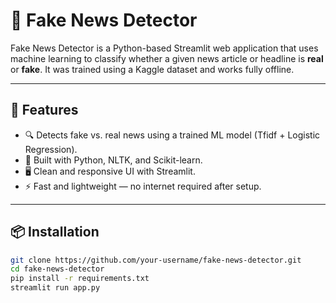 # 📰 Fake News Detector

Fake News Detector is a Python-based Streamlit web application that uses machine learning to classify whether a given news article or headline is **real** or **fake**. It was trained using a Kaggle dataset and works fully offline.

---

## 🚀 Features

- 🔍 Detects fake vs. real news using a trained ML model (Tfidf + Logistic Regression).
- 🧠 Built with Python, NLTK, and Scikit-learn.
- 🖥️ Clean and responsive UI with Streamlit.
- ⚡ Fast and lightweight — no internet required after setup.

---

## 📦 Installation

```bash
git clone https://github.com/your-username/fake-news-detector.git
cd fake-news-detector
pip install -r requirements.txt
streamlit run app.py
